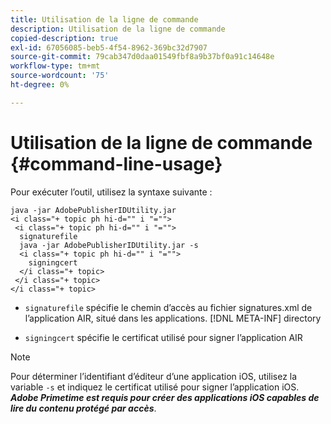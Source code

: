 ```yaml
---
title: Utilisation de la ligne de commande
description: Utilisation de la ligne de commande
copied-description: true
exl-id: 67056085-beb5-4f54-8962-369bc32d7907
source-git-commit: 79cab347d0daa01549fbf8a9b37bf0a91c14648e
workflow-type: tm+mt
source-wordcount: '75'
ht-degree: 0%

---
```


# Utilisation de la ligne de commande {#command-line-usage}

Pour exécuter l’outil, utilisez la syntaxe suivante :

```
java -jar AdobePublisherIDUtility.jar 
<i class="+ topic ph hi-d="" i "="">
 <i class="+ topic ph hi-d="" i "="">
  signaturefile 
  java -jar AdobePublisherIDUtility.jar -s 
  <i class="+ topic ph hi-d="" i "="">
    signingcert
  </i class="+ topic>
 </i class="+ topic>
</i class="+ topic>
```

* `signaturefile` spécifie le chemin d’accès au fichier signatures.xml de l’application AIR, situé dans les applications. [!DNL META-INF] directory

* `signingcert` spécifie le certificat utilisé pour signer l’application AIR

>[!NOTE]
>
>Pour déterminer l’identifiant d’éditeur d’une application iOS, utilisez la variable `-s` et indiquez le certificat utilisé pour signer l’application iOS. ***Adobe Primetime est requis pour créer des applications iOS capables de lire du contenu protégé par accès***.
